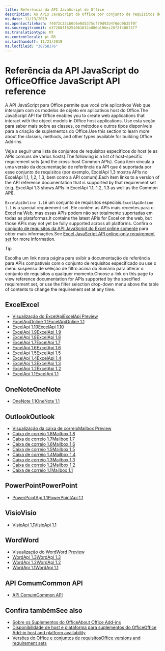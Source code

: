 ```yaml
---
title: Referência da API JavaScript do Office
description: As APIs JavaScript do Office por conjunto de requisitos de host
ms.date: 11/19/2019
ms.openlocfilehash: f4072c23cb0d6e0d5375cf79d92b4f6dd9b35f0f
ms.sourcegitcommit: d37268ff5254061632a886b196ec28f2f4087377
ms.translationtype: MT
ms.contentlocale: pt-BR
ms.lasthandoff: 11/21/2019
ms.locfileid: "38758376"
---
```

# <a name="office-javascript-api-reference"></a><span data-ttu-id="6f51a-103">Referência da API JavaScript do Office</span><span class="sxs-lookup"><span data-stu-id="6f51a-103">Office JavaScript API reference</span></span>

<span data-ttu-id="6f51a-104">A API JavaScript para Office permite que você crie aplicativos Web que interajam com os modelos de objeto em aplicativos host do Office.</span><span class="sxs-lookup"><span data-stu-id="6f51a-104">The JavaScript API for Office enables you to create web applications that interact with the object models in Office host applications.</span></span> <span data-ttu-id="6f51a-105">Use esta seção para saber mais sobre as classes, os métodos e outros tipos disponíveis para a criação de suplementos do Office.</span><span class="sxs-lookup"><span data-stu-id="6f51a-105">Use this section to learn more about the classes, methods, and other types available for building Office Add-ins.</span></span>

<span data-ttu-id="6f51a-106">Veja a seguir uma lista de conjuntos de requisitos específicos do host (e as APIs comuns de vários hosts).</span><span class="sxs-lookup"><span data-stu-id="6f51a-106">The following is a list of host-specific requirement sets (and the cross-host Common APIs).</span></span> <span data-ttu-id="6f51a-107">Cada item vincula a uma versão da documentação de referência da API que é suportada por esse conjunto de requisitos (por exemplo, ExcelApi 1,3 mostra APIs no ExcelApi 1,1, 1,2, 1,3, bem como a API comum).</span><span class="sxs-lookup"><span data-stu-id="6f51a-107">Each item links to a version of the API reference documentation that is supported by that requirement set (e.g. ExcelApi 1.3 shows APIs in ExcelApi 1.1, 1.2, 1.3 as well as the Common API).</span></span>

<span data-ttu-id="6f51a-108">`ExcelApiOnline 1.1`é um conjunto de requisitos especiais.</span><span class="sxs-lookup"><span data-stu-id="6f51a-108">`ExcelApiOnline 1.1` is a special requirement set.</span></span> <span data-ttu-id="6f51a-109">Ele contém as APIs mais recentes para o Excel na Web, mas essas APIs podem não ser totalmente suportadas em todas as plataformas.</span><span class="sxs-lookup"><span data-stu-id="6f51a-109">It contains the latest APIs for Excel on the web, but those APIs may not yet be fully supported across all platforms.</span></span> <span data-ttu-id="6f51a-110">Confira o [conjunto de requisitos da API JavaScript do Excel online somente](/office/dev/add-ins/reference/requirement-sets/excel-api-online-requirement-set) para obter mais informações.</span><span class="sxs-lookup"><span data-stu-id="6f51a-110">See [Excel JavaScript API online-only requirement set](/office/dev/add-ins/reference/requirement-sets/excel-api-online-requirement-set) for more information.</span></span>

> [!TIP]
> <span data-ttu-id="6f51a-111">Escolha um link nesta página para exibir a documentação de referência para APIs compatíveis com o conjunto de requisitos especificado ou use o menu suspenso de seleção de filtro acima do Sumário para alterar o conjunto de requisitos a qualquer momento.</span><span class="sxs-lookup"><span data-stu-id="6f51a-111">Choose a link on this page to view reference documentation for APIs supported by the specified requirement set, or use the filter selection drop-down menu above the table of contents to change the requirement set at any time.</span></span>

## <a name="excel"></a><span data-ttu-id="6f51a-112">Excel</span><span class="sxs-lookup"><span data-stu-id="6f51a-112">Excel</span></span>

- [<span data-ttu-id="6f51a-113">Visualização do ExcelApi</span><span class="sxs-lookup"><span data-stu-id="6f51a-113">ExcelApi Preview</span></span>](/javascript/api/excel?view=excel-js-preview)
- [<span data-ttu-id="6f51a-114">ExcelApiOnline 1,1</span><span class="sxs-lookup"><span data-stu-id="6f51a-114">ExcelApiOnline 1.1</span></span>](/javascript/api/excel?view=excel-js-online)
- [<span data-ttu-id="6f51a-115">ExcelApi 1.10</span><span class="sxs-lookup"><span data-stu-id="6f51a-115">ExcelApi 1.10</span></span>](/javascript/api/excel?view=excel-js-1.10)
- [<span data-ttu-id="6f51a-116">ExcelApi 1.9</span><span class="sxs-lookup"><span data-stu-id="6f51a-116">ExcelApi 1.9</span></span>](/javascript/api/excel?view=excel-js-1.9)
- [<span data-ttu-id="6f51a-117">ExcelApi 1.8</span><span class="sxs-lookup"><span data-stu-id="6f51a-117">ExcelApi 1.8</span></span>](/javascript/api/excel?view=excel-js-1.8)
- [<span data-ttu-id="6f51a-118">ExcelApi 1.7</span><span class="sxs-lookup"><span data-stu-id="6f51a-118">ExcelApi 1.7</span></span>](/javascript/api/excel?view=excel-js-1.7)
- [<span data-ttu-id="6f51a-119">ExcelApi 1.6</span><span class="sxs-lookup"><span data-stu-id="6f51a-119">ExcelApi 1.6</span></span>](/javascript/api/excel?view=excel-js-1.6)
- [<span data-ttu-id="6f51a-120">ExcelApi 1.5</span><span class="sxs-lookup"><span data-stu-id="6f51a-120">ExcelApi 1.5</span></span>](/javascript/api/excel?view=excel-js-1.5)
- [<span data-ttu-id="6f51a-121">ExcelApi 1.4</span><span class="sxs-lookup"><span data-stu-id="6f51a-121">ExcelApi 1.4</span></span>](/javascript/api/excel?view=excel-js-1.4)
- [<span data-ttu-id="6f51a-122">ExcelApi 1.3</span><span class="sxs-lookup"><span data-stu-id="6f51a-122">ExcelApi 1.3</span></span>](/javascript/api/excel?view=excel-js-1.3)
- [<span data-ttu-id="6f51a-123">ExcelApi 1.2</span><span class="sxs-lookup"><span data-stu-id="6f51a-123">ExcelApi 1.2</span></span>](/javascript/api/excel?view=excel-js-1.2)
- [<span data-ttu-id="6f51a-124">ExcelApi 1.1</span><span class="sxs-lookup"><span data-stu-id="6f51a-124">ExcelApi 1.1</span></span>](/javascript/api/excel?view=excel-js-1.1)

## <a name="onenote"></a><span data-ttu-id="6f51a-125">OneNote</span><span class="sxs-lookup"><span data-stu-id="6f51a-125">OneNote</span></span>

- [<span data-ttu-id="6f51a-126">OneNote 1,1</span><span class="sxs-lookup"><span data-stu-id="6f51a-126">OneNote 1.1</span></span>](/javascript/api/onenote?view=onenote-js-1.1)

## <a name="outlook"></a><span data-ttu-id="6f51a-127">Outlook</span><span class="sxs-lookup"><span data-stu-id="6f51a-127">Outlook</span></span>

- [<span data-ttu-id="6f51a-128">Visualização da caixa de correio</span><span class="sxs-lookup"><span data-stu-id="6f51a-128">Mailbox Preview</span></span>](/javascript/api/outlook?view=outlook-js-preview)
- [<span data-ttu-id="6f51a-129">Caixa de correio 1.8</span><span class="sxs-lookup"><span data-stu-id="6f51a-129">Mailbox 1.8</span></span>](/javascript/api/outlook?view=outlook-js-1.8)
- [<span data-ttu-id="6f51a-130">Caixa de correio 1.7</span><span class="sxs-lookup"><span data-stu-id="6f51a-130">Mailbox 1.7</span></span>](/javascript/api/outlook?view=outlook-js-1.7)
- [<span data-ttu-id="6f51a-131">Caixa de correio 1.6</span><span class="sxs-lookup"><span data-stu-id="6f51a-131">Mailbox 1.6</span></span>](/javascript/api/outlook?view=outlook-js-1.6)
- [<span data-ttu-id="6f51a-132">Caixa de correio 1.5</span><span class="sxs-lookup"><span data-stu-id="6f51a-132">Mailbox 1.5</span></span>](/javascript/api/outlook?view=outlook-js-1.5)
- [<span data-ttu-id="6f51a-133"> Caixa de correio 1.4</span><span class="sxs-lookup"><span data-stu-id="6f51a-133">Mailbox 1.4</span></span>](/javascript/api/outlook?view=outlook-js-1.4)
- [<span data-ttu-id="6f51a-134"> Caixa de correio 1.3</span><span class="sxs-lookup"><span data-stu-id="6f51a-134">Mailbox 1.3</span></span>](/javascript/api/outlook?view=outlook-js-1.3)
- [<span data-ttu-id="6f51a-135">Caixa de correio 1.2</span><span class="sxs-lookup"><span data-stu-id="6f51a-135">Mailbox 1.2</span></span>](/javascript/api/outlook?view=outlook-js-1.2)
- [<span data-ttu-id="6f51a-136"> Caixa de correio 1.1</span><span class="sxs-lookup"><span data-stu-id="6f51a-136">Mailbox 1.1</span></span>](/javascript/api/outlook?view=outlook-js-1.1)

## <a name="powerpoint"></a><span data-ttu-id="6f51a-137">PowerPoint</span><span class="sxs-lookup"><span data-stu-id="6f51a-137">PowerPoint</span></span>

- [<span data-ttu-id="6f51a-138">PowerPointApi 1.1</span><span class="sxs-lookup"><span data-stu-id="6f51a-138">PowerPointApi 1.1</span></span>](/javascript/api/powerpoint?view=powerpoint-js-1.1)

## <a name="visio"></a><span data-ttu-id="6f51a-139">Visio</span><span class="sxs-lookup"><span data-stu-id="6f51a-139">Visio</span></span>

- [<span data-ttu-id="6f51a-140">VisioApi 1,1</span><span class="sxs-lookup"><span data-stu-id="6f51a-140">VisioApi 1.1</span></span>](/javascript/api/visio?view=visio-js-1.1)

## <a name="word"></a><span data-ttu-id="6f51a-141">Word</span><span class="sxs-lookup"><span data-stu-id="6f51a-141">Word</span></span>

- [<span data-ttu-id="6f51a-142">Visualização do Word</span><span class="sxs-lookup"><span data-stu-id="6f51a-142">Word Preview</span></span>](/javascript/api/word?view=word-js-preview)
- [<span data-ttu-id="6f51a-143">WordApi 1.3</span><span class="sxs-lookup"><span data-stu-id="6f51a-143">WordApi 1.3</span></span>](/javascript/api/word?view=word-js-1.3)
- [<span data-ttu-id="6f51a-144">WordApi 1.2</span><span class="sxs-lookup"><span data-stu-id="6f51a-144">WordApi 1.2</span></span>](/javascript/api/word?view=word-js-1.2)
- [<span data-ttu-id="6f51a-145">WordApi 1.1</span><span class="sxs-lookup"><span data-stu-id="6f51a-145">WordApi 1.1</span></span>](/javascript/api/word?view=word-js-1.1)

## <a name="common-api"></a><span data-ttu-id="6f51a-146">API Comum</span><span class="sxs-lookup"><span data-stu-id="6f51a-146">Common API</span></span>

- [<span data-ttu-id="6f51a-147">API Comum</span><span class="sxs-lookup"><span data-stu-id="6f51a-147">Common API</span></span>](/javascript/api/office?view=common-js)

## <a name="see-also"></a><span data-ttu-id="6f51a-148">Confira também</span><span class="sxs-lookup"><span data-stu-id="6f51a-148">See also</span></span>

- [<span data-ttu-id="6f51a-149">Sobre os Suplementos do Office</span><span class="sxs-lookup"><span data-stu-id="6f51a-149">About Office Add-ins</span></span>](/office/dev/add-ins/overview)
- [<span data-ttu-id="6f51a-150">Disponibilidade de host e plataforma para suplementos do Office</span><span class="sxs-lookup"><span data-stu-id="6f51a-150">Office Add-in host and platform availability</span></span>](/office/dev/add-ins/overview/office-add-in-availability)
- [<span data-ttu-id="6f51a-151">Versões do Office e conjuntos de requisitos</span><span class="sxs-lookup"><span data-stu-id="6f51a-151">Office versions and requirement sets</span></span>](/office/dev/add-ins/develop/office-versions-and-requirement-sets)
